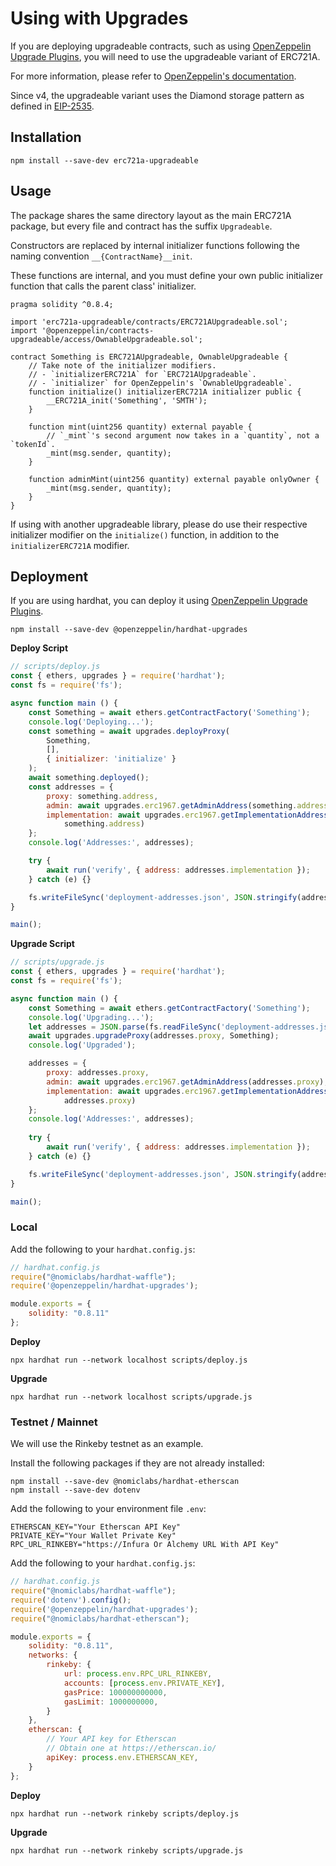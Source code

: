 # Using with Upgrades

If you are deploying upgradeable contracts, 
such as using [OpenZeppelin Upgrade Plugins](https://docs.openzeppelin.com/upgrades-plugins/1.x/), 
you will need to use the upgradeable variant of ERC721A. 

For more information, please refer to 
[OpenZeppelin's documentation](https://docs.openzeppelin.com/contracts/4.x/upgradeable).

Since v4, the upgradeable variant uses the Diamond storage pattern as defined in [EIP-2535](https://eips.ethereum.org/EIPS/eip-2535).

## Installation

```
npm install --save-dev erc721a-upgradeable
```

## Usage

The package shares the same directory layout as the main ERC721A package, but every file and contract has the suffix `Upgradeable`.

Constructors are replaced by internal initializer functions following the naming convention `__{ContractName}__init`. 

These functions are internal, and you must define your own public initializer function that calls the parent class' initializer.

```solidity
pragma solidity ^0.8.4;

import 'erc721a-upgradeable/contracts/ERC721AUpgradeable.sol';
import '@openzeppelin/contracts-upgradeable/access/OwnableUpgradeable.sol';

contract Something is ERC721AUpgradeable, OwnableUpgradeable {
    // Take note of the initializer modifiers.
    // - `initializerERC721A` for `ERC721AUpgradeable`.
    // - `initializer` for OpenZeppelin's `OwnableUpgradeable`.
    function initialize() initializerERC721A initializer public {
        __ERC721A_init('Something', 'SMTH');
    }

    function mint(uint256 quantity) external payable {
        // `_mint`'s second argument now takes in a `quantity`, not a `tokenId`.
        _mint(msg.sender, quantity);
    }

    function adminMint(uint256 quantity) external payable onlyOwner {
        _mint(msg.sender, quantity);
    }
}
```

If using with another upgradeable library, please do use their respective initializer modifier on the `initialize()` function, in addition to the `initializerERC721A` modifier.

## Deployment

If you are using hardhat, you can deploy it using 
[OpenZeppelin Upgrade Plugins](https://docs.openzeppelin.com/upgrades-plugins/1.x/).

```
npm install --save-dev @openzeppelin/hardhat-upgrades
```

**Deploy Script**

```javascript
// scripts/deploy.js
const { ethers, upgrades } = require('hardhat');
const fs = require('fs');

async function main () {
    const Something = await ethers.getContractFactory('Something');
    console.log('Deploying...');
    const something = await upgrades.deployProxy(
        Something, 
        [], 
        { initializer: 'initialize' }
    );
    await something.deployed();
    const addresses = {
        proxy: something.address,
        admin: await upgrades.erc1967.getAdminAddress(something.address), 
        implementation: await upgrades.erc1967.getImplementationAddress(
            something.address)
    };
    console.log('Addresses:', addresses);

    try { 
        await run('verify', { address: addresses.implementation });
    } catch (e) {}

    fs.writeFileSync('deployment-addresses.json', JSON.stringify(addresses));
}

main();
```

**Upgrade Script**

```javascript
// scripts/upgrade.js
const { ethers, upgrades } = require('hardhat');
const fs = require('fs');

async function main () {
    const Something = await ethers.getContractFactory('Something');
    console.log('Upgrading...');
    let addresses = JSON.parse(fs.readFileSync('deployment-addresses.json'));
    await upgrades.upgradeProxy(addresses.proxy, Something);
    console.log('Upgraded');

    addresses = {
        proxy: addresses.proxy,
        admin: await upgrades.erc1967.getAdminAddress(addresses.proxy), 
        implementation: await upgrades.erc1967.getImplementationAddress(
            addresses.proxy)
    };
    console.log('Addresses:', addresses);
    
    try { 
        await run('verify', { address: addresses.implementation });
    } catch (e) {}

    fs.writeFileSync('deployment-addresses.json', JSON.stringify(addresses));
}

main();
```

### Local

Add the following to your `hardhat.config.js`:

```javascript
// hardhat.config.js
require("@nomiclabs/hardhat-waffle");
require('@openzeppelin/hardhat-upgrades');

module.exports = {
    solidity: "0.8.11"
};
```

**Deploy**

```
npx hardhat run --network localhost scripts/deploy.js
```

**Upgrade**

```
npx hardhat run --network localhost scripts/upgrade.js
```

### Testnet / Mainnet

We will use the Rinkeby testnet as an example.

Install the following packages if they are not already installed:

```
npm install --save-dev @nomiclabs/hardhat-etherscan
npm install --save-dev dotenv
```

Add the following to your environment file `.env`:

```
ETHERSCAN_KEY="Your Etherscan API Key"
PRIVATE_KEY="Your Wallet Private Key"
RPC_URL_RINKEBY="https://Infura Or Alchemy URL With API Key"
```

Add the following to your `hardhat.config.js`:

```javascript
// hardhat.config.js
require("@nomiclabs/hardhat-waffle");
require('dotenv').config();
require('@openzeppelin/hardhat-upgrades');
require("@nomiclabs/hardhat-etherscan");

module.exports = {
	solidity: "0.8.11",
	networks: {
		rinkeby: {
			url: process.env.RPC_URL_RINKEBY,
			accounts: [process.env.PRIVATE_KEY],
			gasPrice: 100000000000,
			gasLimit: 1000000000,
		}
	},
	etherscan: {
		// Your API key for Etherscan
		// Obtain one at https://etherscan.io/
		apiKey: process.env.ETHERSCAN_KEY,
	}
};
```

**Deploy**

```
npx hardhat run --network rinkeby scripts/deploy.js
```

**Upgrade**

```
npx hardhat run --network rinkeby scripts/upgrade.js
```
